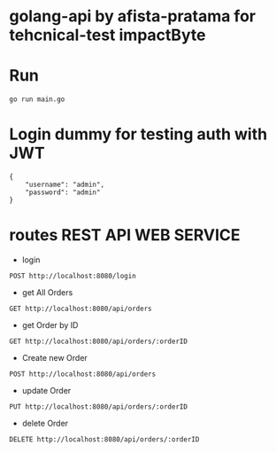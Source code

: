 # golang-api by afista-pratama for tehcnical-test impactByte
 

# Run
```
go run main.go
```

# Login dummy for testing auth with JWT
```
{
    "username": "admin",
    "password": "admin"
}
```


# routes REST API WEB SERVICE
- login
```
POST http://localhost:8080/login
```
- get All Orders
```
GET http://localhost:8080/api/orders
```
- get Order by ID
```
GET http://localhost:8080/api/orders/:orderID
```
- Create new Order
```
POST http://localhost:8080/api/orders
```
- update Order
```
PUT http://localhost:8080/api/orders/:orderID
```
- delete Order
```
DELETE http://localhost:8080/api/orders/:orderID
```